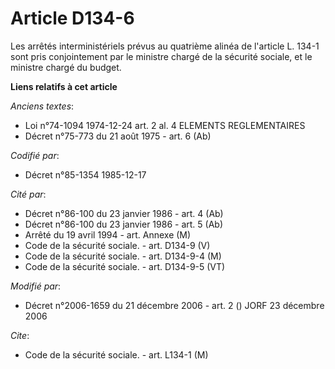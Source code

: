 # Article D134-6

Les arrêtés interministériels prévus au quatrième alinéa de l'article L. 134-1 sont pris conjointement par le ministre chargé
de la sécurité sociale, et le ministre chargé du budget.

**Liens relatifs à cet article**

_Anciens textes_:

  - Loi n°74-1094 1974-12-24 art. 2 al. 4 ELEMENTS REGLEMENTAIRES
  - Décret n°75-773 du 21 août 1975 - art. 6 (Ab)

_Codifié par_:

  - Décret n°85-1354 1985-12-17

_Cité par_:

  - Décret n°86-100 du 23 janvier 1986 - art. 4 (Ab)
  - Décret n°86-100 du 23 janvier 1986 - art. 5 (Ab)
  - Arrêté du 19 avril 1994 - art. Annexe (M)
  - Code de la sécurité sociale. - art. D134-9 (V)
  - Code de la sécurité sociale. - art. D134-9-4 (M)
  - Code de la sécurité sociale. - art. D134-9-5 (VT)

_Modifié par_:

  - Décret n°2006-1659 du 21 décembre 2006 - art. 2 () JORF 23 décembre 2006

_Cite_:

  - Code de la sécurité sociale. - art. L134-1 (M)
